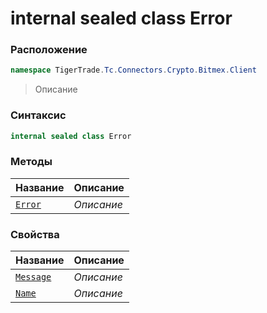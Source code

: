 
# internal sealed class Error
### Расположение
```csharp
namespace TigerTrade.Tc.Connectors.Crypto.Bitmex.Client
```



> Описание

### Синтаксис
```csharp
internal sealed class Error
```


### Методы
| Название | Описание |
| --- | --- |
| [`Error`](./Error.cs/Методы/Error.md) | *Описание* |

### Свойства
| Название | Описание |
| --- | --- |
| [`Message`](./Error.cs/Свойства/Message.md) | *Описание* |
| [`Name`](./Error.cs/Свойства/Name.md) | *Описание* |



